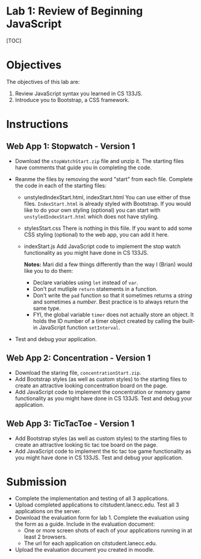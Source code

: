 <h1>Lab 1: Review of Beginning JavaScript</h1>

[TOC]

# Objectives

The objectives of this lab are:

1. Review JavaScript syntax you learned in CS 133JS.
2. Introduce you to Bootstrap, a CSS framework.



# Instructions

## Web App 1: Stopwatch - Version 1

- Download the `stopWatchStart.zip` file and unzip it. The starting files have comments that guide you in completing the code. 

- Reanme the files by removing the word "start" from each file. 
  Complete the code in each of the starting files:

  - unstyledIndexStart.html, indexStart.html
    You can use either of thse files. `IndexStart.html` is already styled with Bootstrap. If you would like to do your own styling (optional) you can start with `unstyledIndexStart.html` which does not have styling.

  - stylesStart.css 
    There is nothing in this fiile. If you want to add some CSS styling (optional) to the web app, you can add it here.

  - indexStart.js 
    Add JavaScript code to implement the stop watch functionality as you might have done in CS 133JS.  

    **Notes:** Mari did a few things differently than the way I (Brian) would like you to do them:

    - Declare variables using `let` instead of `var`.
    - Don't put mutliple `return` statements in a function.
    - Don't write the `pad` function so that it sometimes returns a *string* and sometimes a *number*. Best practice is to always return the same type.
    - FYI, the global variable `timer` does not actually store an object. It holds the ID number of a timer object created by calling the built-in JavaScript function `setInterval`.

- Test and debug your application.

## Web App 2: Concentration - Version 1

- Download the staring file, `concentrationStart.zip`.
- Add Bootstrap styles (as well as custom styles) to the starting files to create an attractive looking concentration board on the page.
- Add JavaScript code to implement the concentration or memory game functionality as you might have done in CS 133JS.  Test and debug your application.

## Web App 3: TicTacToe - Version 1

- Add Bootstrap styles (as well as custom styles) to the starting files to create an attractive looking tic tac toe board on the page.
- Add JavaScript code to implement the tic tac toe game functionality as you might have done in CS 133JS.  Test and debug your application.



# Submission

- Complete the implementation and testing of all 3 applications.
- Upload completed applications to citstudent.lanecc.edu.  Test all 3 applications on the server.
- Download the evaluation form for lab 1.  Complete the evaluation using the form as a guide.  Include in the evaluation document:
    - One or more screen shots of each of your applications running in at least 2 browsers.
    - The url for each application on citstudent.lanecc.edu.
- Upload the evaluation document you created in moodle.